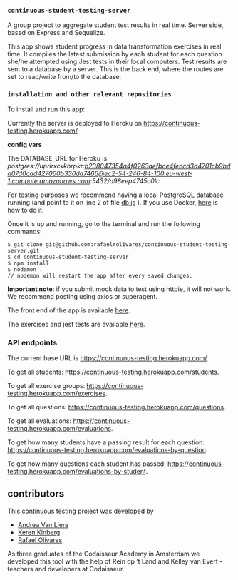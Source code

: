 ### `continuous-student-testing-server`

A group project to aggregate student test results in real time. Server side, based on Express and Sequelize.

This app shows student progress in data transformation exercises in real time. It compiles the latest submission by each student for each question she/he attempted using Jest tests in their local computers. Test results are sent to a database by a server. This is the back end, where the routes are set to read/write from/to the database.

### `installation and other relevant repositories`

To install and run this app:

Currently the server is deployed to Heroku on https://continuous-testing.herokuapp.com/

**config vars**

The DATABASE_URL for Heroku is *postgres://uprirxcxkbrpkr:b238047354a4f0263aefbce4feccd3a4701cb9bda07d0cad427060b330da7466@ec2-54-246-84-100.eu-west-1.compute.amazonaws.com:5432/d98eep4745c0lc*

For testing purposes we recommend having a local PostgreSQL database running (and point to it on line 2 of file [db.js](https://github.com/rafaelrolivares/continuous-student-testing-server/blob/master/db.js) ). If you use Docker, [here](https://docs.docker.com/engine/reference/commandline/start/) is how to do it.

Once it is up and running, go to the terminal and run the following commands:

```
$ git clone git@github.com:rafaelrolivares/continuous-student-testing-server.git
$ cd continuous-student-testing-server
$ npm install
$ nodemon .
// nodemon will restart the app after every saved changes.
```
<b>Important note</b>: if you submit mock data to test using httpie, it will not work. We recommend posting using axios or superagent.

The front end of the app is available [here](https://github.com/ajvanliere/Continuous-Testing-Client/).

The exercises and jest tests are available [here](https://github.com/kerenKi/dataTransFormationExercises).

### API endpoints

The current base URL is https://continuous-testing.herokuapp.com/.

To get all students: https://continuous-testing.herokuapp.com/students.

To get all exercise groups: https://continuous-testing.herokuapp.com/exercises.

To get all questions: https://continuous-testing.herokuapp.com/questions.

To get all evaluations: https://continuous-testing.herokuapp.com/evaluations.

To get how many students have a passing result for each question: https://continuous-testing.herokuapp.com/evaluations-by-question.

To get how many questions each student has passed: https://continuous-testing.herokuapp.com/evaluations-by-student.

## contributors
This continuous testing project was developed by 
- [Andrea Van Liere](https://github.com/ajvanliere)
- [Keren Kinberg](https://github.com/kerenki)
- [Rafael Olivares](https://github.com/rafaelrolivares)

As three graduates of the Codaisseur Academy in Amsterdam we developed this tool with the help of Rein op ‘t Land and Kelley van Evert -  teachers and developers at Codaisseur. 
